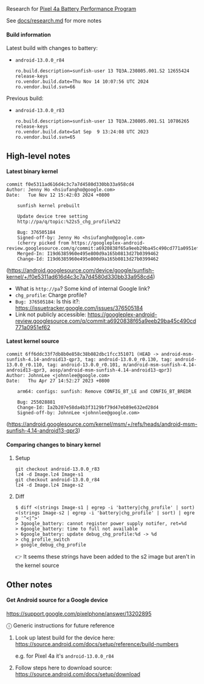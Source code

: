 Research for [Pixel 4a Battery Performance Program](https://wiki.rossmanngroup.com/wiki/Pixel_4a_Battery_Performance_Program)

See [docs/research.md](docs/research.md) for more notes

#### Build information

Latest build with changes to battery:

- `android-13.0.0_r84`

  ```
  ro.build.description=sunfish-user 13 TQ3A.230805.001.S2 12655424 release-keys
  ro.vendor.build.date=Thu Nov 14 10:07:56 UTC 2024
  ro.vendor.build.svn=66
  ```

Previous build:

- `android-13.0.0_r83`

  ```
  ro.build.description=sunfish-user 13 TQ3A.230805.001.S1 10786265 release-keys
  ro.vendor.build.date=Sat Sep  9 13:24:08 UTC 2023
  ro.vendor.build.svn=65
  ```

## High-level notes

#### Latest binary kernel

```
commit f0e5311ad616d4c3c7a7d4580d330bb33a958cd4
Author: Jenny Ho <hsiufangho@google.com>
Date:   Tue Nov 12 15:42:03 2024 +0800

    sunfish kernel prebuilt

    Update device tree setting
    http://pa/q/topic:%22s5_chg_profile%22

    Bug: 376505184
    Signed-off-by: Jenny Ho <hsiufangho@google.com>
    (cherry picked from https://googleplex-android-review.googlesource.com/q/commit:a6920838f65a9eeb29ba45c490cd771a0951ef62)
    Merged-In: I19d6385960e495e800d9a165b0813d27b0399462
    Change-Id: I19d6385960e495e800d9a165b0813d27b0399462
```

(https://android.googlesource.com/device/google/sunfish-kernel/+/f0e5311ad616d4c3c7a7d4580d330bb33a958cd4)

- What is `http://pa`? Some kind of internal Google link?
- `chg_profile`: Charge profile?
- `Bug: 376505184`: Is this it?: https://issuetracker.google.com/issues/376505184
- Link not publicly accessible: https://googleplex-android-review.googlesource.com/q/commit:a6920838f65a9eeb29ba45c490cd771a0951ef62

#### Latest kernel source

```
commit 6ff6ddc33f7db8b0e858c38b082dbc1fcc351071 (HEAD -> android-msm-sunfish-4.14-android13-qpr3, tag: android-13.0.0_r0.130, tag: android-13.0.0_r0.110, tag: android-13.0.0_r0.101, m/android-msm-sunfish-4.14-android13-qpr3, aosp/android-msm-sunfish-4.14-android13-qpr3)
Author: JohnnLee <johnnlee@google.com>
Date:   Thu Apr 27 14:52:27 2023 +0800

    arm64: configs: sunfish: Remove CONFIG_BT_LE and CONFIG_BT_BREDR

    Bug: 255028881
    Change-Id: Ia2b207e58da4b3f3129bf79d47eb89e632ed28d4
    Signed-off-by: JohnnLee <johnnlee@google.com>
```

(https://android.googlesource.com/kernel/msm/+/refs/heads/android-msm-sunfish-4.14-android13-qpr3)

#### Comparing changes to binary kernel

1. Setup

   ```
   git checkout android-13.0.0_r83
   lz4 -d Image.lz4 Image-s1
   git checkout android-13.0.0_r84
   lz4 -d Image.lz4 Image-s2
   ```

1. Diff

   ```
   $ diff <(strings Image-s1 | egrep -i 'battery|chg_profile' | sort) <(strings Image-s2 | egrep -i 'battery|chg_profile' | sort) | egre
   p '^<|^>'
   > 3google_battery: cannot register power supply notifer, ret=%d
   > 6google_battery: time to full not available
   > 6google_battery: update debug_chg_profile:%d -> %d
   > chg_profile_switch
   > google_debug_chg_profile
   ```

   👉 It seems these strings have been added to the s2 image but aren't in the kernel source

## Other notes

#### Get Android source for a Google device

https://support.google.com/pixelphone/answer/13202895

ⓘ Generic instructions for future reference

1. Look up latest build for the device here: https://source.android.com/docs/setup/reference/build-numbers

   e.g. for Pixel 4a it's `android-13.0.0_r84`

1. Follow steps here to download source: https://source.android.com/docs/setup/download
